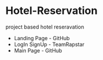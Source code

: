 # Hotel-Reservation

project based hotel reseravation
-  Landing Page - GitHub
-  LogIn SignUp - TeamRapstar
-  Main Page - GitHub

